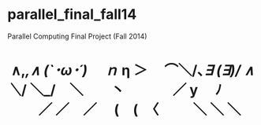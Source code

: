 parallel_final_fall14
=====================

Parallel Computing Final Project (Fall 2014)

‌     ∧,_,∧
    (`･ω･´)　 ｎ_
  η  ＞　 ⌒＼/､_∃
 (∃)/   ∧　　＼_/
 ＼_/　＼　　丶
　  　　／ y　 ﾉ
　  　／ ／　／
    　(　(　〈
　   　＼ ＼  ＼
　   　
=====================

